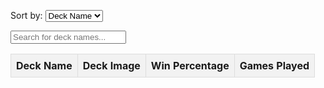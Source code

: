 <!DOCTYPE html>
<html lang="en">
<head>
    <meta charset="UTF-8">
    <meta name="viewport" content="width=device-width, initial-scale=1.0">
    <title>Top Decks</title>
    <style>
        table {
            width: 100%;
            border-collapse: collapse;
        }
        th, td {
            text-align: left;
            padding: 8px;
            border: 1px solid #ddd;
        }
        th {
            background-color: #f2f2f2;
        }
        img.deck-img {
            width: 100px;
            cursor: pointer;
        }
        img.deck-img:hover {
            transform: scale(1.05);
            transition: transform .2s;
        }
    </style>
</head>
<body>

<label for="sortSelect">Sort by:</label>
<select id="sortSelect" onchange="sortDecks()">
    <option value="deckname">Deck Name</option>
    <option value="winrate">Win Rate</option>
    <option value="popularity">Popularity</option>
</select>

<input type="text" id="searchInput" onkeyup="searchDecks()" placeholder="Search for deck names...">

<table id="decksTable">
    <thead>
        <tr>
            <th>Deck Name</th>
            <th>Deck Image</th>
            <th>Win Percentage</th>
            <th>Games Played</th>
        </tr>
    </thead>
    <tbody>
        <!-- Deck data will go here -->
    </tbody>
</table>

<script>
function sortDecks() {
    var table, rows, switching, i, x, y, shouldSwitch;
    table = document.getElementById("decksTable");
    switching = true;
    while (switching) {
        switching = false;
        rows = table.rows;
        for (i = 1; i < (rows.length - 1); i++) {
            shouldSwitch = false;
            x = rows[i].getElementsByTagName("TD")[document.getElementById("sortSelect").selectedIndex];
            y = rows[i + 1].getElementsByTagName("TD")[document.getElementById("sortSelect").selectedIndex];
            if (x.innerHTML.toLowerCase() > y.innerHTML.toLowerCase()) {
                shouldSwitch = true;
                break;
            }
        }
        if (shouldSwitch) {
            rows[i].parentNode.insertBefore(rows[i + 1], rows[i]);
            switching = true;
        }
    }
}

function searchDecks() {
    var input, filter, table, tr, td, i, txtValue;
    input = document.getElementById("searchInput");
    filter = input.value.toUpperCase();
    table = document.getElementById("decksTable");
    tr = table.getElementsByTagName("tr");
    for (i = 0; i < tr.length; i++) {
        td = tr[i].getElementsByTagName("td")[0];
        if (td) {
            txtValue = td.textContent || td.innerText;
            if (txtValue.toUpperCase().indexOf(filter) > -1) {
                tr[i].style.display = "";
            } else {
                tr[i].style.display = "none";
            }
        }       
    }
}

// Mock function for adding a deck to the collection
function addToCollection(deckName) {
    console.log("Adding deck to collection: " + deckName);
    // Here you would replace this with a fetch or AJAX call to your backend
    // Example:
    // fetch('http://yourbackend.com/api/addToCollection', {
    //     method: 'POST',
    //     headers: {
    //         'Content-Type': 'application/json',
    //     },
    //     body: JSON.stringify({ deckName: deckName }),
    // })
    // .then(response => response.json())
    // .then(data => console.log(data))
    // .catch((error) => console.error('Error:', error));
}

// Example usage: Add event listeners to deck images for adding to collection
document.addEventListener('DOMContentLoaded', function() {
    var deckImages = document.querySelectorAll('img.deck-img');
    deckImages.forEach(function(img) {
        img.addEventListener('click', function() {
            addToCollection(img.alt); // Assuming alt attribute contains the deck name
        });
    });
});
</script>
</body>
</html
